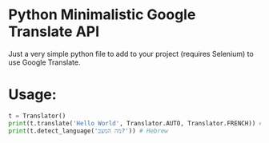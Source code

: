 # Python Minimalistic Google Translate API
Just a very simple python file to add to your project (requires Selenium) to use Google Translate.

# Usage:
```py
t = Translator()
print(t.translate('Hello World', Translator.AUTO, Translator.FRENCH)) # Bonjour le monde
print(t.detect_language('מה המצב?')) # Hebrew
